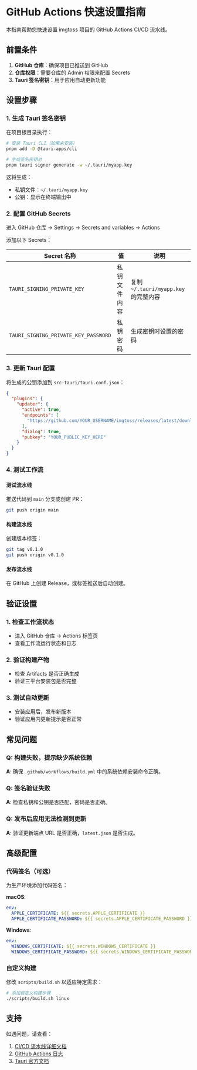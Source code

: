 # GitHub Actions 快速设置指南

本指南帮助您快速设置 imgtoss 项目的 GitHub Actions CI/CD 流水线。

## 前置条件

1. **GitHub 仓库**：确保项目已推送到 GitHub
2. **仓库权限**：需要仓库的 Admin 权限来配置 Secrets
3. **Tauri 签名密钥**：用于应用自动更新功能

## 设置步骤

### 1. 生成 Tauri 签名密钥

在项目根目录执行：

```bash
# 安装 Tauri CLI（如果未安装）
pnpm add -D @tauri-apps/cli

# 生成签名密钥对
pnpm tauri signer generate -w ~/.tauri/myapp.key
```

这将生成：
- 私钥文件：`~/.tauri/myapp.key`
- 公钥：显示在终端输出中

### 2. 配置 GitHub Secrets

进入 GitHub 仓库 → Settings → Secrets and variables → Actions

添加以下 Secrets：

| Secret 名称 | 值 | 说明 |
|-------------|----|----|
| `TAURI_SIGNING_PRIVATE_KEY` | 私钥文件内容 | 复制 `~/.tauri/myapp.key` 的完整内容 |
| `TAURI_SIGNING_PRIVATE_KEY_PASSWORD` | 私钥密码 | 生成密钥时设置的密码 |

### 3. 更新 Tauri 配置

将生成的公钥添加到 `src-tauri/tauri.conf.json`：

```json
{
  "plugins": {
    "updater": {
      "active": true,
      "endpoints": [
        "https://github.com/YOUR_USERNAME/imgtoss/releases/latest/download/latest.json"
      ],
      "dialog": true,
      "pubkey": "YOUR_PUBLIC_KEY_HERE"
    }
  }
}
```

### 4. 测试工作流

#### 测试流水线
推送代码到 `main` 分支或创建 PR：
```bash
git push origin main
```

#### 构建流水线
创建版本标签：
```bash
git tag v0.1.0
git push origin v0.1.0
```

#### 发布流水线
在 GitHub 上创建 Release，或标签推送后自动创建。

## 验证设置

### 1. 检查工作流状态
- 进入 GitHub 仓库 → Actions 标签页
- 查看工作流运行状态和日志

### 2. 验证构建产物
- 检查 Artifacts 是否正确生成
- 验证三平台安装包是否完整

### 3. 测试自动更新
- 安装应用后，发布新版本
- 验证应用内更新提示是否正常

## 常见问题

### Q: 构建失败，提示缺少系统依赖
**A**: 确保 `.github/workflows/build.yml` 中的系统依赖安装命令正确。

### Q: 签名验证失败
**A**: 检查私钥和公钥是否匹配，密码是否正确。

### Q: 发布后应用无法检测到更新
**A**: 验证更新端点 URL 是否正确，`latest.json` 是否生成。

## 高级配置

### 代码签名（可选）
为生产环境添加代码签名：

**macOS**:
```yaml
env:
  APPLE_CERTIFICATE: ${{ secrets.APPLE_CERTIFICATE }}
  APPLE_CERTIFICATE_PASSWORD: ${{ secrets.APPLE_CERTIFICATE_PASSWORD }}
```

**Windows**:
```yaml
env:
  WINDOWS_CERTIFICATE: ${{ secrets.WINDOWS_CERTIFICATE }}
  WINDOWS_CERTIFICATE_PASSWORD: ${{ secrets.WINDOWS_CERTIFICATE_PASSWORD }}
```

### 自定义构建
修改 `scripts/build.sh` 以适应特定需求：
```bash
# 添加自定义构建步骤
./scripts/build.sh linux
```

## 支持

如遇问题，请查看：
1. [CI/CD 流水线详细文档](./ci-cd-pipeline.md)
2. [GitHub Actions 日志](https://github.com/YOUR_USERNAME/imgtoss/actions)
3. [Tauri 官方文档](https://tauri.app/v1/guides/distribution/updater)